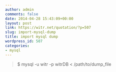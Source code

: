 ```yaml
---
author: admin
comments: false
date: 2014-04-28 15:43:09+00:00
layout: post
link: https://witr.net/quotation/?p=507
slug: import-mysql-dump
title: import mysql dump
wordpress_id: 507
categories:
- mysql
---
```





<blockquote>
$ mysql -u witr -p witrDB < /path/to/dump_file
</blockquote>



